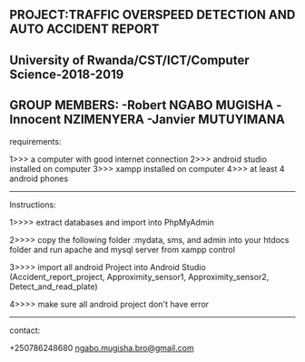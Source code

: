 PROJECT:TRAFFIC OVERSPEED DETECTION AND AUTO ACCIDENT REPORT
----------------------------------------------------------------------------------------------------------------------------------------------
University of Rwanda/CST/ICT/Computer Science-2018-2019
--------------------------------------------------------------------------------------------------------------
GROUP MEMBERS:
	-Robert NGABO MUGISHA
	-Innocent NZIMENYERA
	-Janvier MUTUYIMANA
---------------------------------------------------------------------------------------------------------------------------------------------

requirements:

1>>> a computer with good internet connection 
2>>> android studio installed on computer
3>>> xampp installed on computer
4>>> at least 4 android phones 

 -------------------------------------------------------------------------------------------------------------------------------------------

Instructions:

1>>>> extract databases and import into PhpMyAdmin

2>>>> copy the following folder :mydata, sms, and admin into your htdocs folder and run apache and mysql server from xampp control

3>>>> import all android Project into Android Studio (Accident_report_project, Approximity_sensor1, Approximity_sensor2, Detect_and_read_plate)

4>>>> make sure all android project don't have error 

-------------------------------------------------------------------------------------------------------------------------------------------

contact:

+250786248680
ngabo.mugisha.bro@gmail.com
